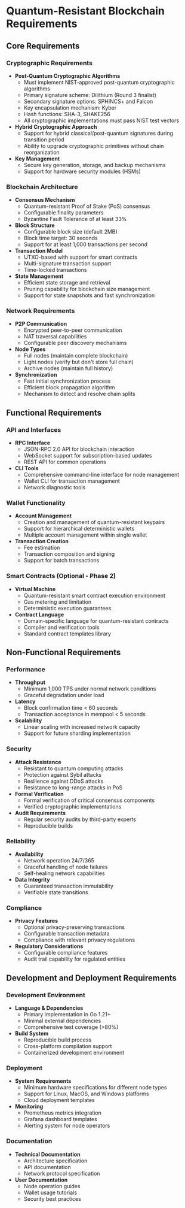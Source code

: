 # Quantum-Resistant Blockchain Requirements

## Core Requirements

### Cryptographic Requirements
- **Post-Quantum Cryptographic Algorithms**
  - Must implement NIST-approved post-quantum cryptographic algorithms
  - Primary signature scheme: Dilithium (Round 3 finalist)
  - Secondary signature options: SPHINCS+ and Falcon
  - Key encapsulation mechanism: Kyber
  - Hash functions: SHA-3, SHAKE256
  - All cryptographic implementations must pass NIST test vectors
- **Hybrid Cryptographic Approach**
  - Support for hybrid classical/post-quantum signatures during transition period
  - Ability to upgrade cryptographic primitives without chain reorganization
- **Key Management**
  - Secure key generation, storage, and backup mechanisms
  - Support for hardware security modules (HSMs)

### Blockchain Architecture
- **Consensus Mechanism**
  - Quantum-resistant Proof of Stake (PoS) consensus
  - Configurable finality parameters
  - Byzantine Fault Tolerance of at least 33%
- **Block Structure**
  - Configurable block size (default 2MB)
  - Block time target: 30 seconds
  - Support for at least 1,000 transactions per second
- **Transaction Model**
  - UTXO-based with support for smart contracts
  - Multi-signature transaction support
  - Time-locked transactions
- **State Management**
  - Efficient state storage and retrieval
  - Pruning capability for blockchain size management
  - Support for state snapshots and fast synchronization

### Network Requirements
- **P2P Communication**
  - Encrypted peer-to-peer communication
  - NAT traversal capabilities
  - Configurable peer discovery mechanisms
- **Node Types**
  - Full nodes (maintain complete blockchain)
  - Light nodes (verify but don't store full chain)
  - Archive nodes (maintain full history)
- **Synchronization**
  - Fast initial synchronization process
  - Efficient block propagation algorithm
  - Mechanism to detect and resolve chain splits

## Functional Requirements

### API and Interfaces
- **RPC Interface**
  - JSON-RPC 2.0 API for blockchain interaction
  - WebSocket support for subscription-based updates
  - REST API for common operations
- **CLI Tools**
  - Comprehensive command-line interface for node management
  - Wallet CLI for transaction management
  - Network diagnostic tools

### Wallet Functionality
- **Account Management**
  - Creation and management of quantum-resistant keypairs
  - Support for hierarchical deterministic wallets
  - Multiple account management within single wallet
- **Transaction Creation**
  - Fee estimation
  - Transaction composition and signing
  - Support for batch transactions

### Smart Contracts (Optional - Phase 2)
- **Virtual Machine**
  - Quantum-resistant smart contract execution environment
  - Gas metering and limitation
  - Deterministic execution guarantees
- **Contract Language**
  - Domain-specific language for quantum-resistant contracts
  - Compiler and verification tools
  - Standard contract templates library

## Non-Functional Requirements

### Performance
- **Throughput**
  - Minimum 1,000 TPS under normal network conditions
  - Graceful degradation under load
- **Latency**
  - Block confirmation time < 60 seconds
  - Transaction acceptance in mempool < 5 seconds
- **Scalability**
  - Linear scaling with increased network capacity
  - Support for future sharding implementation

### Security
- **Attack Resistance**
  - Resistant to quantum computing attacks
  - Protection against Sybil attacks
  - Resilience against DDoS attacks
  - Resistance to long-range attacks in PoS
- **Formal Verification**
  - Formal verification of critical consensus components
  - Verified cryptographic implementations
- **Audit Requirements**
  - Regular security audits by third-party experts
  - Reproducible builds

### Reliability
- **Availability**
  - Network operation 24/7/365
  - Graceful handling of node failures
  - Self-healing network capabilities
- **Data Integrity**
  - Guaranteed transaction immutability
  - Verifiable state transitions

### Compliance
- **Privacy Features**
  - Optional privacy-preserving transactions
  - Configurable transaction metadata
  - Compliance with relevant privacy regulations
- **Regulatory Considerations**
  - Configurable compliance features
  - Audit trail capability for regulated entities

## Development and Deployment Requirements

### Development Environment
- **Language & Dependencies**
  - Primary implementation in Go 1.21+
  - Minimal external dependencies
  - Comprehensive test coverage (>80%)
- **Build System**
  - Reproducible build process
  - Cross-platform compilation support
  - Containerized development environment

### Deployment
- **System Requirements**
  - Minimum hardware specifications for different node types
  - Support for Linux, MacOS, and Windows platforms
  - Cloud deployment templates
- **Monitoring**
  - Prometheus metrics integration
  - Grafana dashboard templates
  - Alerting system for node operators

### Documentation
- **Technical Documentation**
  - Architecture specification
  - API documentation
  - Network protocol specification
- **User Documentation**
  - Node operation guides
  - Wallet usage tutorials
  - Security best practices
